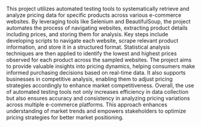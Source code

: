 This project utilizes automated testing tools to systematically retrieve and analyze pricing data for specific products across various e-commerce websites. By leveraging tools like Selenium and BeautifulSoup, the project automates the process of navigating websites, extracting product details including prices, and storing them for analysis.
Key steps include developing scripts to navigate each website, scrape relevant product information, and store it in a structured format.
Statistical analysis techniques are then applied to identify the lowest and highest prices observed for each product across the sampled websites.
The project aims to provide valuable insights into pricing dynamics, helping consumers make informed purchasing decisions based on real-time data. 
It also supports businesses in competitive analysis, enabling them to adjust pricing strategies accordingly to enhance market competitiveness.
Overall, the use of automated testing tools not only increases efficiency in data collection but also ensures accuracy and consistency in analyzing pricing variations across multiple e-commerce platforms. 
This approach enhances understanding of market trends and empowers stakeholders to optimize pricing strategies for better market positioning.
